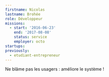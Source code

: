 ```yaml
---
firstname: Nicolas
lastname: Brohée
role: Développeur
missions:
  - start: '2016-06-23'
    end: '2017-08-08'
    status: service
    employer: octo
startups:
previously:
  - etudiant-entrepreneur
---
```


Ne blâme pas les usagers : améliore le système !
